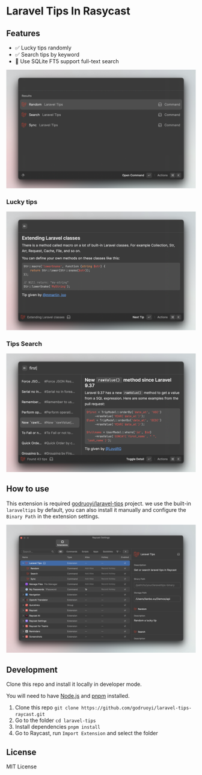 <h1>Laravel Tips In Rasycast</h1>

## Features

- ✅ Lucky tips randomly
- ✅ Search tips by keyword
- 👀 Use SQLite FT5 support full-text search

![List](metadata/0.png)

### Lucky tips

![Random Tip](metadata/1.png)

### Tips Search

![Search](metadata/2.png)

## How to use

This extension is required [godruoyi/laravel-tips](https://github.com/godruoyi/laravel-tips) project. we use the
built-in `laraveltips` by default, you can also install it manually and configure the `Binary Path` in the extension
settings.

![Initial set-up](metadata/3.png)

## Development

Clone this repo and install it locally in developer mode.

You will need to have [Node.js](https://nodejs.org) and [pnpm](https://pnpm.io/) installed.

1. Clone this repo `git clone https://github.com/godruoyi/laravel-tips-raycast.git`
2. Go to the folder `cd laravel-tips`
3. Install dependencies `pnpm install`
4. Go to Raycast, run `Import Extension` and select the folder

## License

MIT License

